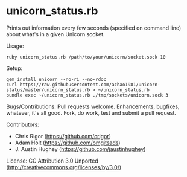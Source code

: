 # unicorn_status.rb

Prints out information every few seconds (specified on command line) about what's in a given Unicorn socket.

Usage:

    ruby unicorn_status.rb /path/to/your/unicorn/socket.sock 10

Setup:

    gem install unicorn --no-ri --no-rdoc
    curl https://raw.githubusercontent.com/azhao1981/unicorn-status/master/unicorn_status.rb > ~/unicorn_status.rb
    bundle exec ~/unicorn_status.rb ./tmp/sockets/unicorn.sock 3

Bugs/Contributions:
Pull requests welcome. Enhancements, bugfixes, whatever, it's all good. Fork, do work, test and submit a pull request.

Contributors:
 - Chris Rigor (https://github.com/crigor)
 - Adam Holt (https://github.com/omgitsads)
 - J. Austin Hughey (https://github.com/jaustinhughey)

License: CC Attribution 3.0 Unported (http://creativecommons.org/licenses/by/3.0/)